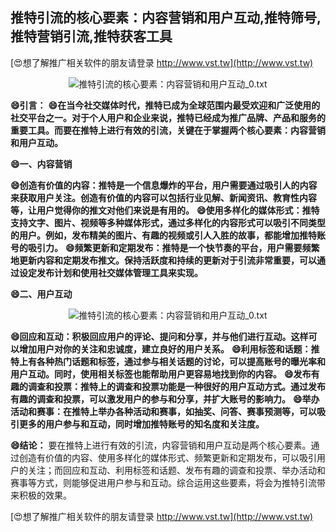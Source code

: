## **推特引流的核心要素：内容营销和用户互动,推特筛号,推特营销引流,推特获客工具**

[😍想了解推广相关软件的朋友请登录 http://www.vst.tw](http://www.vst.tw)

 <center><img src="https://vst.tw/MP4/tuiguang/png/1.png" alt="推特引流的核心要素：内容营销和用户互动_0.txt"></center>

**😄引言：**
**😄在当今社交媒体时代，推特已成为全球范围内最受欢迎和广泛使用的社交平台之一。对于个人用户和企业来说，推特已经成为推广品牌、产品和服务的重要工具。而要在推特上进行有效的引流，关键在于掌握两个核心要素：内容营销和用户互动。**

**😄一、内容营销**

**😄创造有价值的内容：推特是一个信息爆炸的平台，用户需要通过吸引人的内容来获取用户关注。创造有价值的内容可以包括行业见解、新闻资讯、教育性内容等，让用户觉得你的推文对他们来说是有用的。**
**😄使用多样化的媒体形式：推特支持文字、图片、视频等多种媒体形式，通过多样化的内容形式可以吸引不同类型的用户。例如，发布精美的图片、有趣的视频或引人入胜的故事，都能增加推特账号的吸引力。**
**😄频繁更新和定期发布：推特是一个快节奏的平台，用户需要频繁地更新内容和定期发布推文。保持活跃度和持续的更新对于引流非常重要，可以通过设定发布计划和使用社交媒体管理工具来实现。**

**😄二、用户互动**

 <center><img src="https://vst.tw/MP4/tuiguang/png/6.png" alt="推特引流的核心要素：内容营销和用户互动_0.txt"></center>

**😄回应和互动：积极回应用户的评论、提问和分享，并与他们进行互动。这样可以增加用户对你的关注和忠诚度，建立良好的用户关系。**
**😄利用标签和话题：推特上有各种热门话题和标签，通过参与相关话题的讨论，可以提高账号的曝光率和用户互动。同时，使用相关标签也能帮助用户更容易地找到你的内容。**
**😄发布有趣的调查和投票：推特上的调查和投票功能是一种很好的用户互动方式。通过发布有趣的调查和投票，可以激发用户的参与和分享，并扩大账号的影响力。**
**😄举办活动和赛事：在推特上举办各种活动和赛事，如抽奖、问答、赛事预测等，可以吸引更多的用户参与和互动，同时增加推特账号的知名度和关注度。**

**😄结论：**
要在推特上进行有效的引流，内容营销和用户互动是两个核心要素。通过创造有价值的内容、使用多样化的媒体形式、频繁更新和定期发布，可以吸引用户的关注；而回应和互动、利用标签和话题、发布有趣的调查和投票、举办活动和赛事等方式，则能够促进用户参与和互动。综合运用这些要素，将会为推特引流带来积极的效果。

[😍想了解推广相关软件的朋友请登录 http://www.vst.tw](http://www.vst.tw)



